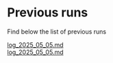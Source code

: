 # Previous runs

Find below the list of previous runs


[log_2025_05_05.md](log_2025_05_05.md)  
[log_2025_05_05.md](log_2025_05_05.md)  